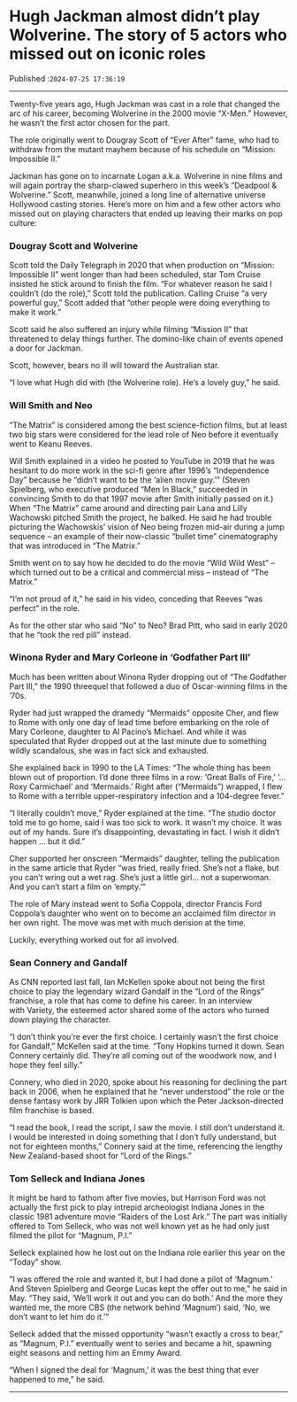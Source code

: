 # Hugh Jackman almost didn’t play Wolverine. The story of 5 actors who missed out on iconic roles

Published :`2024-07-25 17:36:19`

---

Twenty-five years ago, Hugh Jackman was cast in a role that changed the arc of his career, becoming Wolverine in the 2000 movie “X-Men.” However, he wasn’t the first actor chosen for the part.

The role originally went to Dougray Scott of “Ever After” fame, who had to withdraw from the mutant mayhem because of his schedule on “Mission: Impossible II.”

Jackman has gone on to incarnate Logan a.k.a. Wolverine in nine films and will again portray the sharp-clawed superhero in this week’s “Deadpool & Wolverine.” Scott, meanwhile, joined a long line of alternative universe Hollywood casting stories. Here’s more on him and a few other actors who missed out on playing characters that ended up leaving their marks on pop culture:

### Dougray Scott and Wolverine

Scott told the Daily Telegraph in 2020 that when production on “Mission: Impossible II” went longer than had been scheduled, star Tom Cruise insisted he stick around to finish the film. “For whatever reason he said I couldn’t (do the role),” Scott told the publication. Calling Cruise “a very powerful guy,” Scott added that “other people were doing everything to make it work.”

Scott said he also suffered an injury while filming “Mission II” that threatened to delay things further. The domino-like chain of events opened a door for Jackman.

Scott, however, bears no ill will toward the Australian star.

“I love what Hugh did with (the Wolverine role). He’s a lovely guy,” he said.

### Will Smith and Neo

“The Matrix” is considered among the best science-fiction films, but at least two big stars were considered for the lead role of Neo before it eventually went to Keanu Reeves.

Will Smith explained in a video he posted to YouTube in 2019 that he was hesitant to do more work in the sci-fi genre after 1996’s “Independence Day” because he “didn’t want to be the ‘alien movie guy.’” (Steven Spielberg, who executive produced “Men In Black,” succeeded in convincing Smith to do that 1997 movie after Smith initially passed on it.) When “The Matrix” came around and directing pair Lana and Lilly Wachowski pitched Smith the project, he balked. He said he had trouble picturing the Wachowskis’ vision of Neo being frozen mid-air during a jump sequence – an example of their now-classic “bullet time” cinematography that was introduced in “The Matrix.”

Smith went on to say how he decided to do the movie “Wild Wild West” – which turned out to be a critical and commercial miss – instead of “The Matrix.”

“I’m not proud of it,” he said in his video, conceding that Reeves “was perfect” in the role.

As for the other star who said “No” to Neo? Brad Pitt, who said in early 2020 that he “took the red pill” instead.

### Winona Ryder and Mary Corleone in ‘Godfather Part III’

Much has been written about Winona Ryder dropping out of “The Godfather Part III,” the 1990 threequel that followed a duo of Oscar-winning films in the ’70s.

Ryder had just wrapped the dramedy “Mermaids” opposite Cher, and flew to Rome with only one day of lead time before embarking on the role of Mary Corleone, daughter to Al Pacino’s Michael. And while it was speculated that Ryder dropped out at the last minute due to something wildly scandalous, she was in fact sick and exhausted.

She explained back in 1990 to the LA Times: “The whole thing has been blown out of proportion. I’d done three films in a row: ‘Great Balls of Fire,’ ‘… Roxy Carmichael’ and ‘Mermaids.’ Right after (“Mermaids”) wrapped, I flew to Rome with a terrible upper-respiratory infection and a 104-degree fever.”

“I literally couldn’t move,” Ryder explained at the time. “The studio doctor told me to go home, said I was too sick to work. It wasn’t my choice. It was out of my hands. Sure it’s disappointing, devastating in fact. I wish it didn’t happen … but it did.”

Cher supported her onscreen “Mermaids” daughter, telling the publication in the same article that Ryder “was fried, really fried. She’s not a flake, but you can’t wring out a wet rag. She’s just a little girl… not a superwoman. And you can’t start a film on ‘empty.’”

The role of Mary instead went to Sofia Coppola, director Francis Ford Coppola’s daughter who went on to become an acclaimed film director in her own right. The move was met with much derision at the time.

Luckily, everything worked out for all involved.

### Sean Connery and Gandalf

As CNN reported last fall, Ian McKellen spoke about not being the first choice to play the legendary wizard Gandalf in the “Lord of the Rings” franchise, a role that has come to define his career. In an interview with Variety, the esteemed actor shared some of the actors who turned down playing the character.

“I don’t think you’re ever the first choice. I certainly wasn’t the first choice for Gandalf,” McKellen said at the time. “Tony Hopkins turned it down. Sean Connery certainly did. They’re all coming out of the woodwork now, and I hope they feel silly.”

Connery, who died in 2020, spoke about his reasoning for declining the part back in 2006, when he explained that he “never understood” the role or the dense fantasy work by JRR Tolkien upon which the Peter Jackson-directed film franchise is based.

“I read the book, I read the script, I saw the movie. I still don’t understand it. I would be interested in doing something that I don’t fully understand, but not for eighteen months,” Connery said at the time, referencing the lengthy New Zealand-based shoot for “Lord of the Rings.”

### Tom Selleck and Indiana Jones

It might be hard to fathom after five movies, but Harrison Ford was not actually the first pick to play intrepid archeologist Indiana Jones in the classic 1981 adventure movie “Raiders of the Lost Ark.” The part was initially offered to Tom Selleck, who was not well known yet as he had only just filmed the pilot for “Magnum, P.I.”

Selleck explained how he lost out on the Indiana role earlier this year on the “Today” show.

“I was offered the role and wanted it, but I had done a pilot of ‘Magnum.’ And Steven Spielberg and George Lucas kept the offer out to me,” he said in May. “They said, ‘We’ll work it out and you can do both.’ And the more they wanted me, the more CBS (the network behind ‘Magnum’) said, ‘No, we don’t want to let him do it.’”

Selleck added that the missed opportunity “wasn’t exactly a cross to bear,” as “Magnum, P.I.” eventually went to series and became a hit, spawning eight seasons and netting him an Emmy Award.

“When I signed the deal for ‘Magnum,’ it was the best thing that ever happened to me,” he said.

---

